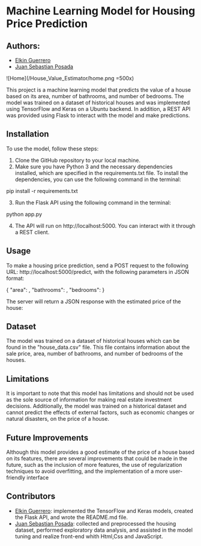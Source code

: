 # Machine Learning Model for Housing Price Prediction

## Authors:
- [Elkin Guerrero](https://github.com/elkinguerrero007)
- [Juan Sebastian Posada](https://github.com/Juansepo13/Juansepo13)

![Home](/House_Value_Estimator/home.png =500x)



This project is a machine learning model that predicts the value of a house based on its area, number of bathrooms, and number of bedrooms. The model was trained on a dataset of historical houses and was implemented using TensorFlow and Keras on a Ubuntu backend. In addition, a REST API was provided using Flask to interact with the model and make predictions.

## Installation

To use the model, follow these steps:

1. Clone the GitHub repository to your local machine.
2. Make sure you have Python 3 and the necessary dependencies installed, which are specified in the requirements.txt file. To install the dependencies, you can use the following command in the terminal:

pip install -r requirements.txt

3. Run the Flask API using the following command in the terminal:

python app.py


4. The API will run on http://localhost:5000. You can interact with it through a REST client.


## Usage

To make a housing price prediction, send a POST request to the following URL: http://localhost:5000/predict, with the following parameters in JSON format:


{
  "area": <area value>,
  "bathrooms": <number of bathrooms>,
  "bedrooms": <number of bedrooms>
}


The server will return a JSON response with the estimated price of the house:

## Dataset

The model was trained on a dataset of historical houses which can be found in the "house_data.csv" file. This file contains information about the sale price, area, number of bathrooms, and number of bedrooms of the houses.


## Limitations

It is important to note that this model has limitations and should not be used as the sole source of information for making real estate investment decisions. Additionally, the model was trained on a historical dataset and cannot predict the effects of external factors, such as economic changes or natural disasters, on the price of a house.

## Future Improvements

Although this model provides a good estimate of the price of a house based on its features, there are several improvements that could be made in the future, such as the inclusion of more features, the use of regularization techniques to avoid overfitting, and the implementation of a more user-friendly interface

## Contributors
- [Elkin Guerrero](https://github.com/elkinguerrero007): implemented the TensorFlow and Keras models, created the Flask API, and wrote the README.md file.
- [Juan Sebastian Posada](https://github.com/Juansepo13/Juansepo13): collected and preprocessed the housing dataset, performed exploratory data analysis, and assisted in the model tuning and realize front-end whith Html,Css and JavaScript. 
